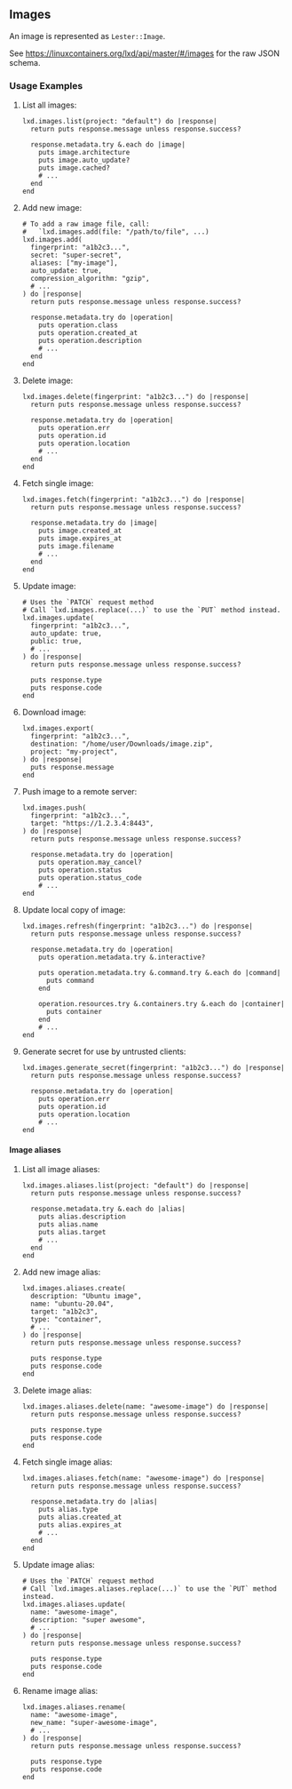## Images

An image is represented as `Lester::Image`.

See <https://linuxcontainers.org/lxd/api/master/#/images> for the raw JSON schema.

### Usage Examples

1. List all images:

   ```crystal
   lxd.images.list(project: "default") do |response|
     return puts response.message unless response.success?

     response.metadata.try &.each do |image|
       puts image.architecture
       puts image.auto_update?
       puts image.cached?
       # ...
     end
   end
   ```

1. Add new image:

   ```crystal
   # To add a raw image file, call:
   #   `lxd.images.add(file: "/path/to/file", ...)
   lxd.images.add(
     fingerprint: "a1b2c3...",
     secret: "super-secret",
     aliases: ["my-image"],
     auto_update: true,
     compression_algorithm: "gzip",
     # ...
   ) do |response|
     return puts response.message unless response.success?

     response.metadata.try do |operation|
       puts operation.class
       puts operation.created_at
       puts operation.description
       # ...
     end
   end
   ```

1. Delete image:

   ```crystal
   lxd.images.delete(fingerprint: "a1b2c3...") do |response|
     return puts response.message unless response.success?

     response.metadata.try do |operation|
       puts operation.err
       puts operation.id
       puts operation.location
       # ...
     end
   end
   ```

1. Fetch single image:

   ```crystal
   lxd.images.fetch(fingerprint: "a1b2c3...") do |response|
     return puts response.message unless response.success?

     response.metadata.try do |image|
       puts image.created_at
       puts image.expires_at
       puts image.filename
       # ...
     end
   end
   ```

1. Update image:

   ```crystal
   # Uses the `PATCH` request method
   # Call `lxd.images.replace(...)` to use the `PUT` method instead.
   lxd.images.update(
     fingerprint: "a1b2c3...",
     auto_update: true,
     public: true,
     # ...
   ) do |response|
     return puts response.message unless response.success?

     puts response.type
     puts response.code
   end
   ```

1. Download image:

   ```crystal
   lxd.images.export(
     fingerprint: "a1b2c3...",
     destination: "/home/user/Downloads/image.zip",
     project: "my-project",
   ) do |response|
     puts response.message
   end
   ```

1. Push image to a remote server:

   ```crystal
   lxd.images.push(
     fingerprint: "a1b2c3...",
     target: "https://1.2.3.4:8443",
   ) do |response|
     return puts response.message unless response.success?

     response.metadata.try do |operation|
       puts operation.may_cancel?
       puts operation.status
       puts operation.status_code
       # ...
   end
   ```

1. Update local copy of image:

   ```crystal
   lxd.images.refresh(fingerprint: "a1b2c3...") do |response|
     return puts response.message unless response.success?

     response.metadata.try do |operation|
       puts operation.metadata.try &.interactive?

       puts operation.metadata.try &.command.try &.each do |command|
         puts command
       end
       
       operation.resources.try &.containers.try &.each do |container|
         puts container
       end
       # ...
   end
   ```

1. Generate secret for use by untrusted clients:

   ```crystal
   lxd.images.generate_secret(fingerprint: "a1b2c3...") do |response|
     return puts response.message unless response.success?

     response.metadata.try do |operation|
       puts operation.err
       puts operation.id
       puts operation.location
       # ...
   end
   ```

#### Image aliases

1. List all image aliases:

   ```crystal
   lxd.images.aliases.list(project: "default") do |response|
     return puts response.message unless response.success?

     response.metadata.try &.each do |alias|
       puts alias.description
       puts alias.name
       puts alias.target
       # ...
     end
   end
   ```

1. Add new image alias:

   ```crystal
   lxd.images.aliases.create(
     description: "Ubuntu image",
     name: "ubuntu-20.04",
     target: "a1b2c3",
     type: "container",
     # ...
   ) do |response|
     return puts response.message unless response.success?

     puts response.type
     puts response.code
   end
   ```

1. Delete image alias:

   ```crystal
   lxd.images.aliases.delete(name: "awesome-image") do |response|
     return puts response.message unless response.success?

     puts response.type
     puts response.code
   end
   ```

1. Fetch single image alias:

   ```crystal
   lxd.images.aliases.fetch(name: "awesome-image") do |response|
     return puts response.message unless response.success?

     response.metadata.try do |alias|
       puts alias.type
       puts alias.created_at
       puts alias.expires_at
       # ...
     end
   end
   ```

1. Update image alias:

   ```crystal
   # Uses the `PATCH` request method
   # Call `lxd.images.aliases.replace(...)` to use the `PUT` method instead.
   lxd.images.aliases.update(
     name: "awesome-image",
     description: "super awesome",
     # ...
   ) do |response|
     return puts response.message unless response.success?

     puts response.type
     puts response.code
   end
   ```

1. Rename image alias:

   ```crystal
   lxd.images.aliases.rename(
     name: "awesome-image",
     new_name: "super-awesome-image",
     # ...
   ) do |response|
     return puts response.message unless response.success?

     puts response.type
     puts response.code
   end
   ```
